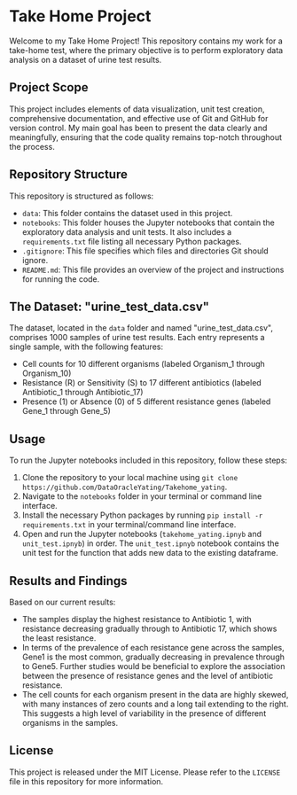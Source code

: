 # Take Home Project

Welcome to my Take Home Project! This repository contains my work for a take-home test, where the primary objective is to perform exploratory data analysis on a dataset of urine test results.

## Project Scope

This project includes elements of data visualization, unit test creation, comprehensive documentation, and effective use of Git and GitHub for version control. My main goal has been to present the data clearly and meaningfully, ensuring that the code quality remains top-notch throughout the process.

## Repository Structure

This repository is structured as follows:

- `data`: This folder contains the dataset used in this project.
- `notebooks`: This folder houses the Jupyter notebooks that contain the exploratory data analysis and unit tests. It also includes a `requirements.txt` file listing all necessary Python packages.
- `.gitignore`: This file specifies which files and directories Git should ignore.
- `README.md`: This file provides an overview of the project and instructions for running the code.

## The Dataset: "urine_test_data.csv"

The dataset, located in the `data` folder and named "urine_test_data.csv", comprises 1000 samples of urine test results. Each entry represents a single sample, with the following features:

- Cell counts for 10 different organisms (labeled Organism_1 through Organism_10)
- Resistance (R) or Sensitivity (S) to 17 different antibiotics (labeled Antibiotic_1 through Antibiotic_17)
- Presence (1) or Absence (0) of 5 different resistance genes (labeled Gene_1 through Gene_5)

## Usage

To run the Jupyter notebooks included in this repository, follow these steps:

1. Clone the repository to your local machine using `git clone https://github.com/DataOracleYating/Takehome_yating`.
2. Navigate to the `notebooks` folder in your terminal or command line interface.
3. Install the necessary Python packages by running `pip install -r requirements.txt` in your terminal/command line interface.
4. Open and run the Jupyter notebooks (`takehome_yating.ipnyb` and `unit_test.ipnyb`) in order. The `unit_test.ipnyb` notebook contains the unit test for the function that adds new data to the existing dataframe.

## Results and Findings

Based on our current results:

- The samples display the highest resistance to Antibiotic 1, with resistance decreasing gradually through to Antibiotic 17, which shows the least resistance.
- In terms of the prevalence of each resistance gene across the samples, Gene1 is the most common, gradually decreasing in prevalence through to Gene5. Further studies would be beneficial to explore the association between the presence of resistance genes and the level of antibiotic resistance.
- The cell counts for each organism present in the data are highly skewed, with many instances of zero counts and a long tail extending to the right. This suggests a high level of variability in the presence of different organisms in the samples.

## License

This project is released under the MIT License. Please refer to the `LICENSE` file in this repository for more information.
